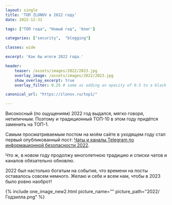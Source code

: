 ```yaml
---
layout: single
title: 'ТОП ZLONOV в 2022 году'
date: 2022-12-31

tags: ["ТОП года", "Новый год", 'блог']

categories: ["security",  "blogging"]

classes: wide

excerpt: 'Как бы итоги 2022 года.'

header:
    teaser: /assets/images/2022/2023.jpg
    overlay_image: /assets/images/2022/2023.jpg
    show_overlay_excerpt: true
    overlay_filter: 0.25 # same as adding an opacity of 0.5 to a black background

canonical_url: "https://zlonov.ru/top1/"

---
```

Високосный (по ощущениям) 2022 год выдался, мягко говоря, нетипичным. Поэтому и традиционный ТОП-10 в этом году придётся заменить на ТОП-1.

Самым просматриваемым постом на моём сайте в уходящем году стал первый опубликованный пост: [Чаты и каналы Telegram по информационной безопасности 2022](https://zlonov.ru/telegram-security-list-2022/).

Что ж, в новом году продолжу многолетнюю традицию и списки чатов и каналов обязательно обновлю.

2022 был настолько богатым на события, что времени на посты оставалось совсем немного. Желаю и себе и всем нам, чтобы в 2023 было ровно наоброт!

{% include one_image_new2.html picture_name="" picture_path="2022/Годзилла.png" %}
